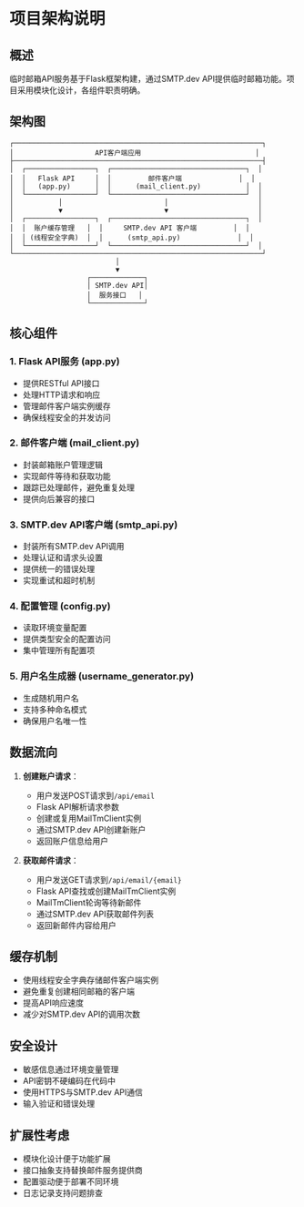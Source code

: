 # 项目架构说明

## 概述

临时邮箱API服务基于Flask框架构建，通过SMTP.dev API提供临时邮箱功能。项目采用模块化设计，各组件职责明确。

## 架构图

```
┌─────────────────────────────────────────────────────────────┐
│                    API客户端应用                            │
├─────────────────────────────────────────────────────────────┤
│  ┌─────────────────┐  ┌─────────────────────────────────┐  │
│  │   Flask API     │  │         邮件客户端              │  │
│  │   (app.py)      │  │      (mail_client.py)           │  │
│  └─────────────────┘  └─────────────────────────────────┘  │
│           │                         │                      │
│           ▼                         ▼                      │
│  ┌─────────────────┐  ┌─────────────────────────────────┐  │
│  │  账户缓存管理   │  │     SMTP.dev API 客户端         │  │
│  │ (线程安全字典)  │  │      (smtp_api.py)              │  │
│  └─────────────────┘  └─────────────────────────────────┘  │
└─────────────────────────────────────────────────────────────┘
                          │
                          ▼
                   ┌─────────────┐
                   │ SMTP.dev API│
                   │  服务接口   │
                   └─────────────┘
```

## 核心组件

### 1. Flask API服务 (app.py)

- 提供RESTful API接口
- 处理HTTP请求和响应
- 管理邮件客户端实例缓存
- 确保线程安全的并发访问

### 2. 邮件客户端 (mail_client.py)

- 封装邮箱账户管理逻辑
- 实现邮件等待和获取功能
- 跟踪已处理邮件，避免重复处理
- 提供向后兼容的接口

### 3. SMTP.dev API客户端 (smtp_api.py)

- 封装所有SMTP.dev API调用
- 处理认证和请求头设置
- 提供统一的错误处理
- 实现重试和超时机制

### 4. 配置管理 (config.py)

- 读取环境变量配置
- 提供类型安全的配置访问
- 集中管理所有配置项

### 5. 用户名生成器 (username_generator.py)

- 生成随机用户名
- 支持多种命名模式
- 确保用户名唯一性

## 数据流向

1. **创建账户请求**：
   - 用户发送POST请求到`/api/email`
   - Flask API解析请求参数
   - 创建或复用MailTmClient实例
   - 通过SMTP.dev API创建新账户
   - 返回账户信息给用户

2. **获取邮件请求**：
   - 用户发送GET请求到`/api/email/{email}`
   - Flask API查找或创建MailTmClient实例
   - MailTmClient轮询等待新邮件
   - 通过SMTP.dev API获取邮件列表
   - 返回新邮件内容给用户

## 缓存机制

- 使用线程安全字典存储邮件客户端实例
- 避免重复创建相同邮箱的客户端
- 提高API响应速度
- 减少对SMTP.dev API的调用次数

## 安全设计

- 敏感信息通过环境变量管理
- API密钥不硬编码在代码中
- 使用HTTPS与SMTP.dev API通信
- 输入验证和错误处理

## 扩展性考虑

- 模块化设计便于功能扩展
- 接口抽象支持替换邮件服务提供商
- 配置驱动便于部署不同环境
- 日志记录支持问题排查